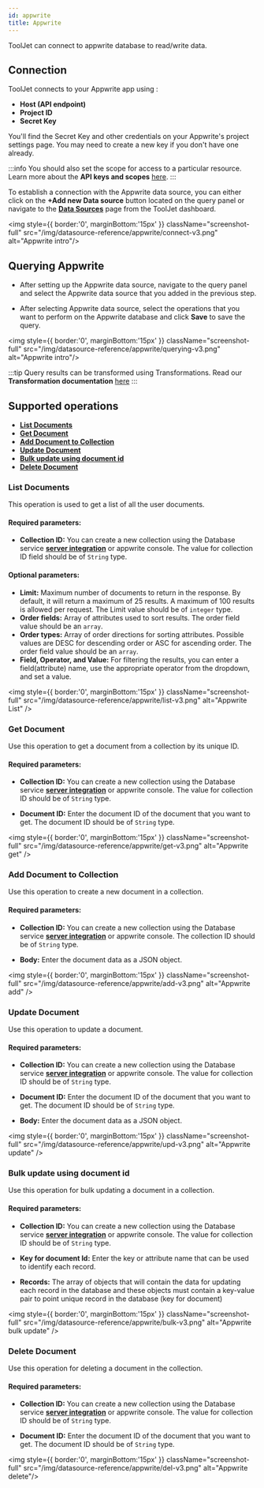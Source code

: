 ```yaml
---
id: appwrite
title: Appwrite 
---
```


<div style={{paddingBottom:'24px'}}>

ToolJet can connect to appwrite database to read/write data.

</div>

<div style={{paddingTop:'24px', paddingBottom:'24px'}}>

## Connection 

ToolJet connects to your Appwrite app using :
- **Host (API endpoint)**
- **Project ID**
- **Secret Key**

You'll find the Secret Key and other credentials on your Appwrite's project settings page. You may need to create a new key if you don't have one already.

:::info
You should also set the scope for access to a particular resource. Learn more about the **API keys and scopes** [here](https://appwrite.io/docs/keys).
:::

To establish a connection with the Appwrite data source, you can either click on the **+Add new Data source** button located on the query panel or navigate to the **[Data Sources](https://docs.tooljet.com/docs/data-sources/overview)** page from the ToolJet dashboard.

<div style={{textAlign: 'center'}}>

<img style={{ border:'0', marginBottom:'15px' }} className="screenshot-full" src="/img/datasource-reference/appwrite/connect-v3.png" alt="Appwrite intro"/>

</div>

</div>

<div style={{paddingTop:'24px', paddingBottom:'24px'}}>

## Querying Appwrite 

- After setting up the Appwrite data source, navigate to the query panel and  select the Appwrite data source that you added in the previous step.

- After selecting Appwrite data source, select the operations that you want to perform on the Appwrite database and click **Save** to save the query.

<div style={{textAlign: 'center'}}>

<img style={{ border:'0', marginBottom:'15px' }} className="screenshot-full" src="/img/datasource-reference/appwrite/querying-v3.png" alt="Appwrite intro"/>

</div> 

:::tip
Query results can be transformed using Transformations. Read our **Transformation documentation** [here](/docs/tutorial/transformations)
:::

</div>

<div style={{paddingTop:'24px', paddingBottom:'24px'}}>

## Supported operations

-  **[List Documents](#list-documents)**
-  **[Get Document](#get-document)**
-  **[Add Document to Collection](#add-document-to-collection)**
-  **[Update Document](#update-document)** 
-  **[Bulk update using document id](#bulk-update-using-document-id)**
-  **[Delete Document](#delete-document)**

</div>

<div style={{paddingTop:'24px', paddingBottom:'24px'}}>

### List Documents

This operation is used to get a list of all the user documents.

#### Required parameters:

- **Collection ID:** You can create a new collection using the Database service **[server integration](https://appwrite.io/docs/server/database#createCollection)** or appwrite console. The value for collection ID field should be of `String` type. 

#### Optional parameters: 

- **Limit:** Maximum number of documents to return in the response. By default, it will return a maximum of 25 results. A maximum of 100 results is allowed per request. The Limit value should be of `integer` type.
- **Order fields:** Array of attributes used to sort results. The order field value should be an `array`.
- **Order types:** Array of order directions for sorting attributes. Possible values are DESC for descending order or ASC for ascending order. The order field value should be an `array`.
- **Field, Operator, and Value:** For filtering the results, you can enter a field(attribute) name, use the appropriate operator from the dropdown, and set a value.

<div style={{textAlign: 'center'}}>

<img style={{ border:'0', marginBottom:'15px' }} className="screenshot-full" src="/img/datasource-reference/appwrite/list-v3.png" alt="Appwrite List" />

</div>

</div>

<div style={{paddingTop:'24px', paddingBottom:'24px'}}>

### Get Document

Use this operation to get a document from a collection by its unique ID. 

#### Required parameters:

- **Collection ID:** You can create a new collection using the Database service **[server integration](https://appwrite.io/docs/server/database#createCollection)** or appwrite console. The value for collection ID should be of `String` type. 

- **Document ID:** Enter the document ID of the document that you want to get. The document ID should be of `String` type. 

<div style={{textAlign: 'center'}}>

<img style={{ border:'0', marginBottom:'15px' }} className="screenshot-full" src="/img/datasource-reference/appwrite/get-v3.png" alt="Appwrite get" />

</div>

</div>

<div style={{paddingTop:'24px', paddingBottom:'24px'}}>

### Add Document to Collection

Use this operation to create a new document in a collection.

#### Required parameters:

- **Collection ID:** You can create a new collection using the Database service **[server integration](https://appwrite.io/docs/server/database#createCollection)** or appwrite console. The collection ID should be of `String` type. 

- **Body:** Enter the document data as a JSON object.

<div style={{textAlign: 'center'}}>

<img style={{ border:'0', marginBottom:'15px' }} className="screenshot-full" src="/img/datasource-reference/appwrite/add-v3.png" alt="Appwrite add" />

</div>

</div>

<div style={{paddingTop:'24px', paddingBottom:'24px'}}>

### Update Document

Use this operation to update a document.

#### Required parameters:

- **Collection ID:** You can create a new collection using the Database service **[server integration](https://appwrite.io/docs/server/database#createCollection)** or appwrite console. The value for collection ID should be of `String` type. 

- **Document ID:** Enter the document ID of the document that you want to get. The document ID should be of `String` type. 

- **Body:** Enter the document data as a JSON object.

<div style={{textAlign: 'center'}}>

<img style={{ border:'0', marginBottom:'15px' }} className="screenshot-full" src="/img/datasource-reference/appwrite/upd-v3.png" alt="Appwrite update" />

</div>

</div>

<div style={{paddingTop:'24px', paddingBottom:'24px'}}>

### Bulk update using document id

Use this operation for bulk updating a document in a collection.

#### Required parameters:

- **Collection ID:** You can create a new collection using the Database service **[server integration](https://appwrite.io/docs/server/database#createCollection)** or appwrite console. The value for collection ID should be of `String` type. 

- **Key for document Id:**  Enter the key or attribute name that can be used to identify each record.

- **Records:** The array of objects that will contain the data for updating each record in the database
and these objects must contain a key-value pair to point unique record in the database (key for document)

<div style={{textAlign: 'center'}}>

<img style={{ border:'0', marginBottom:'15px' }} className="screenshot-full" src="/img/datasource-reference/appwrite/bulk-v3.png" alt="Appwrite bulk update" />

</div>

</div>

<div style={{paddingTop:'24px', paddingBottom:'24px'}}>

### Delete Document

Use this operation for deleting a document in the collection.

#### Required parameters:

- **Collection ID:** You can create a new collection using the Database service **[server integration](https://appwrite.io/docs/server/database#createCollection)** or appwrite console. The value for collection ID should be of `String` type. 

- **Document ID:** Enter the document ID of the document that you want to get. The document ID should be of `String` type. 

<div style={{textAlign: 'center'}}>

<img style={{ border:'0', marginBottom:'15px' }} className="screenshot-full" src="/img/datasource-reference/appwrite/del-v3.png" alt="Appwrite delete"/>

</div>

</div>